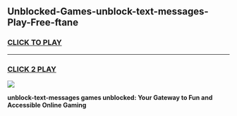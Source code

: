 
## Unblocked-Games-unblock-text-messages-Play-Free-ftane
<h3>
<a href="https://premium76.site?title=unblock-text-messages&ref=18A1">CLICK TO PLAY</a></h3>
<hr>

<h3>
<a href="https://premium76.site?title=unblock-text-messages&ref=18A1">CLICK 2 PLAY</a>
  
</h3>

<a href="https://premium76.site?title=unblock-text-messages&ref=18A1"><img src="https://clearcache.store/games.png"></a>


**unblock-text-messages games unblocked: Your Gateway to Fun and Accessible Online Gaming**
